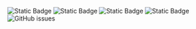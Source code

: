 ![Static Badge](https://img.shields.io/badge/blacklists-61-000000) ![Static Badge](https://img.shields.io/badge/blacklisted-2915162-cc0000) ![Static Badge](https://img.shields.io/badge/whitelisted-2250-00CC00) ![Static Badge](https://img.shields.io/badge/streaming_blacklist-28107-000000) ![GitHub issues](https://img.shields.io/github/issues/fabriziosalmi/blacklists)
